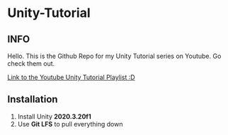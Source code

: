 # Unity-Tutorial
## INFO
Hello. This is the Github Repo for my Unity Tutorial series on Youtube. Go check them out.

[Link to the Youtube Unity Tutorial Playlist :D](https://youtube.com/playlist?list=PL3p7mMWzAZI9-w6mUgAtU168CW_OejOJ1)

## Installation
1. Install Unity **2020.3.20f1**
2. Use **Git LFS** to pull everything down
